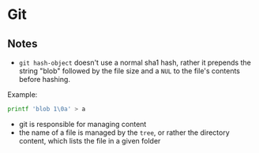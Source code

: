 # Git

## Notes

- `git hash-object` doesn't use a normal sha1 hash, rather it prepends the string "blob" followed by the file size and a `NUL` to the file's contents before hashing.

Example:

```zsh
printf 'blob 1\0a' > a
```


- git is responsible for managing content
- the name of a file is managed by the `tree`, or rather the directory content, which lists the file in a given folder